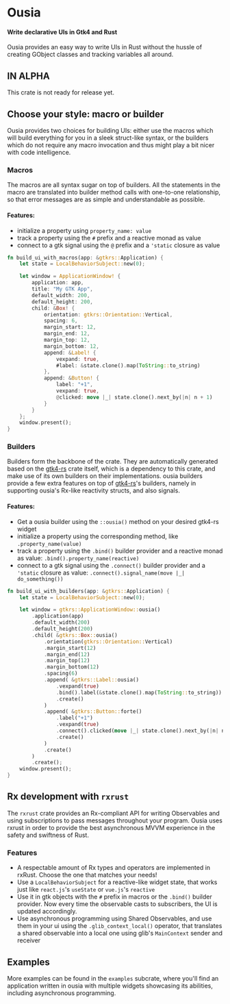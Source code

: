 # Ousia

#### Write declarative UIs in Gtk4 and Rust

Ousia provides an easy way to write UIs in Rust without the hussle of creating 
GObject classes and tracking variables all around.

## IN ALPHA

This crate is not ready for release yet.

## Choose your style: macro or builder

Ousia provides two choices for building UIs: either use the macros which will 
build everything for you in a sleek struct-like syntax, or the builders which
do not require any macro invocation and thus might play a bit nicer with code
intelligence. 

### Macros

The macros are all syntax sugar on top of builders. All the statements in the 
macro are translated into builder method calls with one-to-one relationship, so
that error messages are as simple and understandable as possible.

#### Features:

- initialize a property using `property_name: value`
- track a property using the `#` prefix and a reactive monad as value
- connect to a gtk signal using the `@` prefix and a `'static` closure as value

```rust
fn build_ui_with_macros(app: &gtkrs::Application) {
    let state = LocalBehaviorSubject::new(0);

    let window = ApplicationWindow! {
        application: app,
        title: "My GTK App",
        default_width: 200,
        default_height: 200,
        child: &Box! {
            orientation: gtkrs::Orientation::Vertical,
            spacing: 6,
            margin_start: 12,
            margin_end: 12,
            margin_top: 12,
            margin_bottom: 12,
            append: &Label! {
                vexpand: true,
                #label: &state.clone().map(ToString::to_string)
            },
            append: &Button! {
                label: "+1",
                vexpand: true,
                @clicked: move |_| state.clone().next_by(|n| n + 1)
            }
        }
    };
    window.present();
}
```

### Builders

Builders form the backbone of the crate. They are automatically generated based on
the [gtk4-rs](https://github.com/gtk-rs/gtk4-rs) crate itself, which is a dependency
to this crate, and make use of its own builders on their implementations. ousia builders
provide a few extra features on top of [gtk4-rs](https://github.com/gtk-rs/gtk4-rs)'s
builders, namely in supporting ousia's Rx-like reactivity structs, and also signals.

#### Features:
- Get a ousia builder using the `::ousia()` method on your desired gtk4-rs widget
- initialize a property using the corresponding method, like `.property_name(value)`
- track a property using the `.bind()` builder provider and a reactive monad as value:
`.bind().property_name(reactive)`
- connect to a gtk signal using the `.connect()` builder provider
and a `'static` closure as value: `.connect().signal_name(move |_| do_something())`

```rust
fn build_ui_with_builders(app: &gtkrs::Application) {
    let state = LocalBehaviorSubject::new(0);

    let window = gtkrs::ApplicationWindow::ousia()
        .application(app)
        .default_width(200)
        .default_height(200)
        .child( &gtkrs::Box::ousia()
            .orientation(gtkrs::Orientation::Vertical)
            .margin_start(12)
            .margin_end(12)
            .margin_top(12)
            .margin_bottom(12)
            .spacing(6)
            .append( &gtkrs::Label::ousia()
                .vexpand(true)
                .bind().label(&state.clone().map(ToString::to_string))
                .create()
            )
            .append( &gtkrs::Button::forte()
                .label("+1")
                .vexpand(true)
                .connect().clicked(move |_| state.clone().next_by(|n| n + 1))
                .create()
            )
            .create()
        )
        .create();
    window.present();
}

```

## Rx development with `rxrust`

The `rxrust` crate provides an Rx-compliant API for writing Observables and using subscriptions
to pass messages throughout your program. Ousia uses rxrust in order to provide the best 
asynchronous MVVM experience in the safety and swiftness of Rust.

### Features

- A respectable amount of Rx types and operators are implemented in rxRust. 
Choose the one that matches your needs!
- Use a `LocalBehaviorSubject` for a reactive-like widget state, that works just like 
`react.js`'s `useState` or `vue.js`'s `reactive`
- Use it in gtk objects with the `#` prefix in macros or the `.bind()` builder provider. Now
every time the observable casts to subscribers, the UI is updated accordingly.
- Use asynchronous programming using Shared Observables, and use them in your ui using the 
`.glib_context_local()` operator, that translates a shared observable into a local one using
glib's `MainContext` sender and receiver

## Examples

More examples can be found in the `examples` subcrate, where you'll find an application written in
ousia with multiple widgets showcasing its abilities, including asynchronous programming.